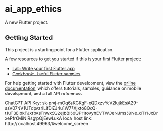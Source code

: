 # ai_app_ethics

A new Flutter project.

## Getting Started

This project is a starting point for a Flutter application.

A few resources to get you started if this is your first Flutter project:

- [Lab: Write your first Flutter app](https://docs.flutter.dev/get-started/codelab)
- [Cookbook: Useful Flutter samples](https://docs.flutter.dev/cookbook)

For help getting started with Flutter development, view the
[online documentation](https://docs.flutter.dev/), which offers tutorials,
samples, guidance on mobile development, and a full API reference.


ChatGPT API Key: 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
local host link: http://localhost:49963/#welcome_screen 
